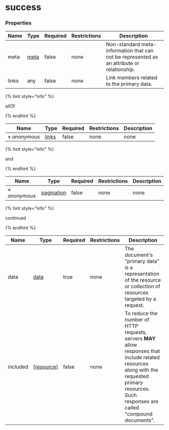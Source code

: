 
# success

### Properties

|Name|Type|Required|Restrictions|Description|
|---|---|---|---|---|
|meta|[meta](/schema/meta)|false|none|Non-standard meta-information that can not be represented as an attribute or relationship.|
|links|any|false|none|Link members related to the primary data.|

{% hint style="info" %}

allOf

{% endhint %}

|Name|Type|Required|Restrictions|Description|
|---|---|---|---|---|
|» *anonymous*|[links](/schema/links)|false|none|none|

{% hint style="info" %}

and

{% endhint %}

|Name|Type|Required|Restrictions|Description|
|---|---|---|---|---|
|» *anonymous*|[pagination](/schema/pagination)|false|none|none|

{% hint style="info" %}

continued

{% endhint %}

|Name|Type|Required|Restrictions|Description|
|---|---|---|---|---|
|data|[data](/schema/data)|true|none|The document's "primary data" is a representation of the resource or collection of resources targeted by a request.|
|included|[[resource](/schema/resource.md)]|false|none|To reduce the number of HTTP requests, servers **MAY** allow responses that include related resources along with the requested primary resources. Such responses are called "compound documents".|
